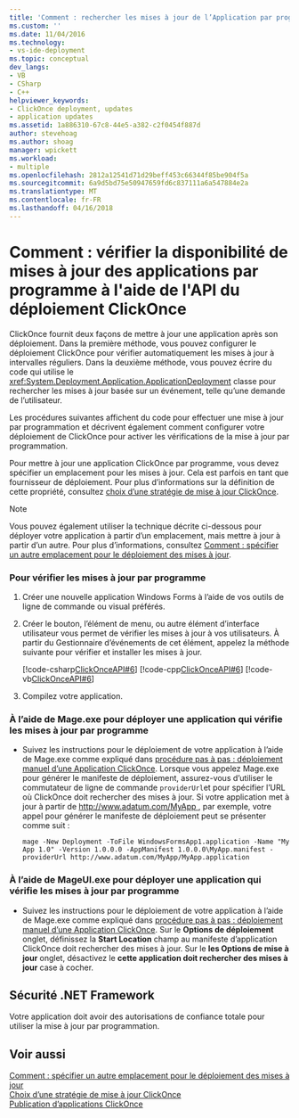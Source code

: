 ```yaml
---
title: 'Comment : rechercher les mises à jour de l’Application par programme à l’aide de l’API du déploiement ClickOnce | Documents Microsoft'
ms.custom: ''
ms.date: 11/04/2016
ms.technology:
- vs-ide-deployment
ms.topic: conceptual
dev_langs:
- VB
- CSharp
- C++
helpviewer_keywords:
- ClickOnce deployment, updates
- application updates
ms.assetid: 1a886310-67c8-44e5-a382-c2f0454f887d
author: stevehoag
ms.author: shoag
manager: wpickett
ms.workload:
- multiple
ms.openlocfilehash: 2812a12541d71d29beff453c66344f85be904f5a
ms.sourcegitcommit: 6a9d5bd75e50947659fd6c837111a6a547884e2a
ms.translationtype: MT
ms.contentlocale: fr-FR
ms.lasthandoff: 04/16/2018
---
```

# <a name="how-to-check-for-application-updates-programmatically-using-the-clickonce-deployment-api"></a>Comment : vérifier la disponibilité de mises à jour des applications par programme à l'aide de l'API du déploiement ClickOnce
ClickOnce fournit deux façons de mettre à jour une application après son déploiement. Dans la première méthode, vous pouvez configurer le déploiement ClickOnce pour vérifier automatiquement les mises à jour à intervalles réguliers. Dans la deuxième méthode, vous pouvez écrire du code qui utilise le <xref:System.Deployment.Application.ApplicationDeployment> classe pour rechercher les mises à jour basée sur un événement, telle qu’une demande de l’utilisateur.  
  
 Les procédures suivantes affichent du code pour effectuer une mise à jour par programmation et décrivent également comment configurer votre déploiement de ClickOnce pour activer les vérifications de la mise à jour par programmation.  
  
 Pour mettre à jour une application ClickOnce par programme, vous devez spécifier un emplacement pour les mises à jour. Cela est parfois en tant que fournisseur de déploiement. Pour plus d’informations sur la définition de cette propriété, consultez [choix d’une stratégie de mise à jour ClickOnce](../deployment/choosing-a-clickonce-update-strategy.md).  
  
> [!NOTE]
>  Vous pouvez également utiliser la technique décrite ci-dessous pour déployer votre application à partir d’un emplacement, mais mettre à jour à partir d’un autre. Pour plus d’informations, consultez [Comment : spécifier un autre emplacement pour le déploiement des mises à jour](../deployment/how-to-specify-an-alternate-location-for-deployment-updates.md).  
  
### <a name="to-check-for-updates-programmatically"></a>Pour vérifier les mises à jour par programme  
  
1.  Créer une nouvelle application Windows Forms à l’aide de vos outils de ligne de commande ou visual préférés.  
  
2.  Créer le bouton, l’élément de menu, ou autre élément d’interface utilisateur vous permet de vérifier les mises à jour à vos utilisateurs. À partir du Gestionnaire d’événements de cet élément, appelez la méthode suivante pour vérifier et installer les mises à jour.  
  
     [!code-csharp[ClickOnceAPI#6](../deployment/codesnippet/CSharp/how-to-check-for-application-updates-programmatically-using-the-clickonce-deployment-api_1.cs)]
     [!code-cpp[ClickOnceAPI#6](../deployment/codesnippet/CPP/how-to-check-for-application-updates-programmatically-using-the-clickonce-deployment-api_1.cpp)]
     [!code-vb[ClickOnceAPI#6](../deployment/codesnippet/VisualBasic/how-to-check-for-application-updates-programmatically-using-the-clickonce-deployment-api_1.vb)]  
  
3.  Compilez votre application.  
  
### <a name="using-mageexe-to-deploy-an-application-that-checks-for-updates-programmatically"></a>À l’aide de Mage.exe pour déployer une application qui vérifie les mises à jour par programme  
  
-   Suivez les instructions pour le déploiement de votre application à l’aide de Mage.exe comme expliqué dans [procédure pas à pas : déploiement manuel d’une Application ClickOnce](../deployment/walkthrough-manually-deploying-a-clickonce-application.md). Lorsque vous appelez Mage.exe pour générer le manifeste de déploiement, assurez-vous d’utiliser le commutateur de ligne de commande `providerUrl`et pour spécifier l’URL où ClickOnce doit rechercher des mises à jour. Si votre application met à jour à partir de [ http://www.adatum.com/MyApp ](http://www.adatum.com/MyApp), par exemple, votre appel pour générer le manifeste de déploiement peut se présenter comme suit :  
  
    ```  
    mage -New Deployment -ToFile WindowsFormsApp1.application -Name "My App 1.0" -Version 1.0.0.0 -AppManifest 1.0.0.0\MyApp.manifest -providerUrl http://www.adatum.com/MyApp/MyApp.application  
    ```  
  
### <a name="using-mageuiexe-to-deploy-an-application-that-checks-for-updates-programmatically"></a>À l’aide de MageUI.exe pour déployer une application qui vérifie les mises à jour par programme  
  
-   Suivez les instructions pour le déploiement de votre application à l’aide de Mage.exe comme expliqué dans [procédure pas à pas : déploiement manuel d’une Application ClickOnce](../deployment/walkthrough-manually-deploying-a-clickonce-application.md). Sur le **Options de déploiement** onglet, définissez la **Start Location** champ au manifeste d’application ClickOnce doit rechercher des mises à jour. Sur le **les Options de mise à jour** onglet, désactivez le **cette application doit rechercher des mises à jour** case à cocher.  
  
## <a name="net-framework-security"></a>Sécurité .NET Framework  
 Votre application doit avoir des autorisations de confiance totale pour utiliser la mise à jour par programmation.  
  
## <a name="see-also"></a>Voir aussi  
 [Comment : spécifier un autre emplacement pour le déploiement des mises à jour](../deployment/how-to-specify-an-alternate-location-for-deployment-updates.md)   
 [Choix d’une stratégie de mise à jour ClickOnce](../deployment/choosing-a-clickonce-update-strategy.md)   
 [Publication d’applications ClickOnce](../deployment/publishing-clickonce-applications.md)